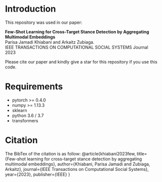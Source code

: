 # Introduction

This repository was used in our paper:

**Few-Shot Learning for Cross-Target Stance Detection by Aggregating Multimodal Embeddings**  
Parisa Jamadi Khiabani and Arkaitz Zubiaga.  
IEEE TRANSACTIONS ON COMPUTATIONAL SOCIAL SYSTEMS Journal 2023

Please cite our paper and kindly give a star for this repository if you use this code.

# Requirements
- pytorch >= 0.4.0
- numpy >= 1.13.3
- sklearn
- python 3.6 / 3.7
- transformers

# Citation
The BibTex of the citation is as follow:
@article{khiabani2023few,
  title={Few-shot learning for cross-target stance detection by aggregating multimodal embeddings},
  author={Khiabani, Parisa Jamadi and Zubiaga, Arkaitz},
  journal={IEEE Transactions on Computational Social Systems},
  year={2023},
  publisher={IEEE}
}
